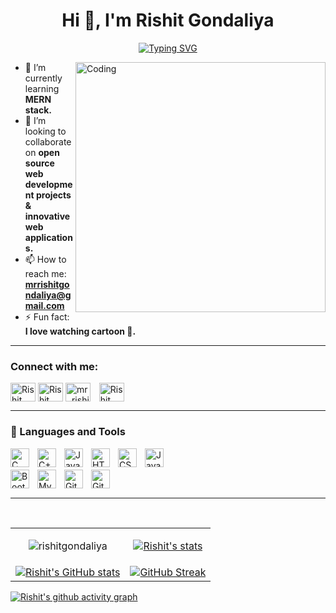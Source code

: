 <h1 align="center">Hi 👋, I'm Rishit Gondaliya</h1>
<p align="center">
<a href="https://git.io/typing-svg"><img src="https://readme-typing-svg.demolab.com?font=Times+New+Roman&duration=4000&pause=800&center=true&vCenter=true&random=false&width=435&lines=A+Passionate+Web+Developer+from+India.;Passionate+about+Full+Stack+Web+Development;Interested+in+Java;Always+learning+new+things" alt="Typing SVG" /></a>
</p>
<img align="right" alt="Coding" width="400" src="https://img.freepik.com/free-vector/hand-drawn-web-developers_23-2148819604.jpg">

- 🌱 I’m currently learning <strong>MERN stack.</strong><br>
- 👯 I’m looking to collaborate on <strong>open source web development projects & innovative web applications.</strong><br>
- 📫 How to reach me: <strong><a href="mailto:mrrishitgondaliya@gmail.com">mrrishitgondaliya@gmail.com</a></strong><br>
- ⚡ Fun fact: <strong>I love watching cartoon 👻.</strong>

---

<h3 align="left">Connect with me: </h3>
<p align="left">
    <!-- Linkedin -->
    <a href="https://www.linkedin.com/in/rishit-gondaliya-1b0b20250" target="_blank"><img align="center" src="https://cdn.jsdelivr.net/gh/devicons/devicon@latest/icons/linkedin/linkedin-original.svg" alt="Rishit Gondaliya" height="30" width="40" /></a>
    <!-- Twitter -->
    <a href="https://twitter.com/rishitgondaliya" target="_blank"><img align="center" src="https://cdn.jsdelivr.net/gh/devicons/devicon/icons/twitter/twitter-original.svg" alt="Rishit Gondaliya" height="30" width="40" /></a>
    <!-- Instagram -->
    <a href="https://instagram.com/mr..rishit..gondaliya" target="blank"><img align="center" src="https://raw.githubusercontent.com/rahuldkjain/github-profile-readme-generator/master/src/images/icons/Social/instagram.svg" alt="mr..rishit._.gondaliya" height="30" width="40" style="margin-right: 10px;" /></a>
    <!-- CodeChef -->
    <a href="https://www.codechef.com/users/r_j_gondaliya" target="_blank"><img align="center" src="https://cdn.jsdelivr.net/npm/simple-icons@3.1.0/icons/codechef.svg" alt="Rishit Gondaliya" height="30" width="40" /></a>
</p>

---

### 🧰 Languages and Tools
<p align="left">
    <!-- C -->
    <img align="left" alt="C" width="30px" style="padding-right:10px;" src="https://cdn.jsdelivr.net/gh/devicons/devicon@latest/icons/c/c-original.svg"/>
    <!-- C++ -->
    <img align="left" alt="C++" width="30px" style="padding-right:10px;" src="https://cdn.jsdelivr.net/gh/devicons/devicon@latest/icons/cplusplus/cplusplus-original.svg"/>
    <!-- Java -->
    <img align="left" alt="Java" width="30px" style="padding-right:10px;" src="https://cdn.jsdelivr.net/gh/devicons/devicon/icons/java/java-original.svg"/>
    <!-- HTML -->
    <img align="left" alt="HTML5" width="30px" style="padding-right:10px;" src="https://cdn.jsdelivr.net/gh/devicons/devicon@latest/icons/html5/html5-original-wordmark.svg"/>
    <!-- CSS -->
    <img align="left" alt="CSS3" width="30px" style="padding-right:10px;" src="https://cdn.jsdelivr.net/gh/devicons/devicon@latest/icons/css3/css3-original-wordmark.svg"/>
    <!-- JavaScript -->
    <img align="left" alt="JavaScript" width="30px" style="padding-right:10px;" src="https://cdn.jsdelivr.net/gh/devicons/devicon@latest/icons/javascript/javascript-original.svg" /> <br /> <br />
    <!-- Bootstrap -->
    <img align="left" alt="Bootstrap" width="30px" style="padding-right:10px;" src="https://cdn.jsdelivr.net/gh/devicons/devicon@latest/icons/bootstrap/bootstrap-original-wordmark.svg"/>
    <!-- MySQL -->    
    <img align="left" alt="MySQL" width="30px" style="padding-right:10px;" src="https://cdn.jsdelivr.net/gh/devicons/devicon@latest/icons/mysql/mysql-original-wordmark.svg" />
    <!-- Git -->
    <img align="left" alt="Git" width="30px" style="padding-right:10px;" src="https://cdn.jsdelivr.net/gh/devicons/devicon/icons/git/git-original.svg" />
    <!-- GitHub -->
    <img align="left" alt="GitHub" width="30px" style="padding-right:10px;" src="https://cdn.jsdelivr.net/gh/devicons/devicon/icons/github/github-original.svg" />
</p>

<br />

---

<br /> 


<table align="center">
  <tr>
    <td>
      <p align="center"><img align="center" src="https://github-readme-stats.vercel.app/api/top-langs?username=rishitgondaliya&show_icons=true&locale=en&layout=compact" alt="rishitgondaliya" /></p>
    </td>
    <td>
      <div align="center">
        <a href="https://github.com/marketplace/actions/auto-assign-pr-and-issues"><img src="https://github-profile-trophy.vercel.app/?username=rishitgondaliya&row=3&column=3&theme=onedark" alt="Rishit's stats" /></a>
      </div>
    </td>
  </tr>
  <tr>
    <td>
      <div align="center">
        <a href="https://github.com/rishitgondaliya"><img align="center" src="https://github-readme-stats.vercel.app/api?username=rishitgondaliya&show_icons=true&theme=radical" alt="Rishit's GitHub stats" /></a>
      </div>
    </td>
    <td>
      <div align="center">
        <a href="https://github.com/rishitgondaliya"><img align="center" src="https://streak-stats.demolab.com?user=rishitgondaliya&theme=radical" alt="GitHub Streak" /></a>
      </div>
    </td>
  </tr>
</table>

<p align = "center">
  
[![Rishit's github activity graph](https://github-readme-activity-graph.vercel.app/graph?username=rishitgondaliya&bg_color=000000&color=fa7900&line=fb8c1d&point=fb3b02&area=true&hide_border=true)](https://github.com/rishitgondaliya)
  
</p>
